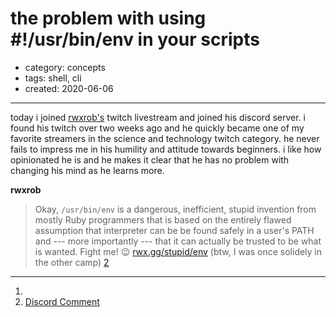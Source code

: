 the problem with using #!/usr/bin/env in your scripts 
=====
- category: concepts
- tags: shell, cli
- created: 2020-06-06
---------------------
today i joined [rwxrob's](rwx.gg) twitch livestream and joined his discord server. i found his twitch over two weeks ago and he quickly became one of my favorite streamers in the science and technology twitch category. he never fails to impress me in his humility and attitude towards beginners. i like how opinionated he is and he makes it clear that he has no problem with changing his mind as he learns more. 

__rwxrob__
> Okay, `/usr/bin/env` is a dangerous, inefficient, stupid invention from mostly Ruby programmers that is based on the entirely flawed assumption that interpreter can be be found safely in a user's PATH and --- more importantly --- that it can actually be trusted to be what is wanted. Fight me! :wink: [rwx.gg/stupid/env](https://rwx.gg/stupid/env) (btw, I was once solidely in the other camp) [2](https://discord.com/channels/669337241478365203/703036530926813324/717822630480183396)


---
1. 
2. [Discord Comment](https://discord.com/channels/669337241478365203/703036530926813324/717822630480183396)
